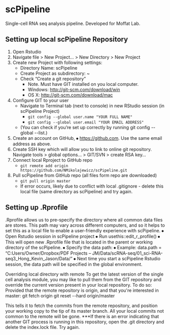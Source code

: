 # scPipeline
Single-cell RNA seq analysis pipeline. Developed for Moffat Lab. 

## Setting up local scPipeline Repository
1.	Open Rstudio
2.	Navigate file > New Project… > New Directory > New Project
3.	Create new Project with following settings:
    *	Directory Name: scPipeline
    *	Create Project as subdirectory: ~
    *	Check “Create a git repository”
        +	Note. Must have GIT installed on you local computer. 
        +	Windows: http://git-scm.com/download/win
        +	OS X: http://git-scm.com/download/mac
4.	Configure GIT to your user
    *	Navigate to Terminal tab (next to console) in new RStudio session (in scPipeline Project)
        +	`git config --global user.name "YOUR FULL NAME"`
        +	`git config --global user.email "YOUR EMAIL ADDRESS"`
    *	(You can check if you’re set up correctly by running git config --global --list.)
5.	Create an account on GitHub, ⦁	https://github.com. Use the same email address as above.
6.	Create SSH key which will allow you to link to online git repository. Navigate tools > global options… > GIT/SVN > create RSA key…
7.	Connect local Rproject to GitHub repo
    * `git remote add origin https://github.com/NMikolajewicz/scPipeline.git`
8.	Pull scPipeline from GitHub repo (all files form repo are downloaded)
    * `git pull origin master`
    * If error occurs, likely due to conflict with local .gitignore - delete this local file (same directory as scPipeline) and try again. 

## Setting up .Rprofile
.Rprofile allows us to pre-specify the directory where all common data files are stores. This path may vary across different computers, and so it helps to set this as a local file to enable a user-friendly experience with scPipeline. 
⦁	Open Rstudio session in scPipeline project
⦁	Run usethis::edit_r_profile()
⦁	This will open new .Rprofile file that is located in the parent or working directory of the scPipeline. 
⦁	Specify the data path:
⦁	Example: data.path = “C:Users/Owner/Dropbox/PDF Projects – JM/Data/scRNA-seq/01_sci-RNA-seq3_Hong_Kevin_Jason/Data/”
⦁	Next time you start a scPipeline Rstudio session, the data path will be specified in the global environment. 

Overriding local directory with remote
To get the latest version of the single cell analysis module, you may like to pull them from the GIT repository and override the current version present in your local repository. To do so:
Provided that the remote repository is origin, and that you're interested in master:
git fetch origin
git reset --hard origin/master

This tells it to fetch the commits from the remote repository, and position your working copy to the tip of its master branch.
All your local commits not common to the remote will be gone.
***If there is an error indicating that another GIT process is running in this repository, open the .git directory and delete the index.lock file. Try again. 

